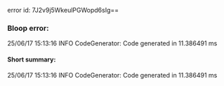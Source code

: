 error id: 7J2v9j5WkeulPGWopd6sIg==
### Bloop error:

25/06/17 15:13:16 INFO CodeGenerator: Code generated in 11.386491 ms
#### Short summary: 

25/06/17 15:13:16 INFO CodeGenerator: Code generated in 11.386491 ms